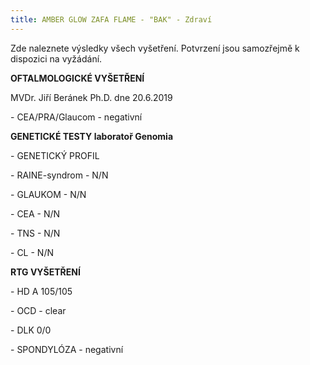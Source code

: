 ```yaml
---
title: AMBER GLOW ZAFA FLAME - "BAK" - Zdraví
---
```

Zde naleznete výsledky všech vyšetření. Potvrzení jsou samozřejmě k dispozici na vyžádání.

**OFTALMOLOGICKÉ VYŠETŘENÍ**

MVDr. Jiří Beránek Ph.D. dne 20.6.2019

\- CEA/PRA/Glaucom - negativní  

**GENETICKÉ TESTY laboratoř Genomia**

\- GENETICKÝ PROFIL

\- RAINE-syndrom - N/N

\- GLAUKOM - N/N

\- CEA - N/N

\- TNS - N/N

\- CL - N/N  

**RTG VYŠETŘENÍ**

\- HD A 105/105

\- OCD -  clear

\- DLK 0/0

\- SPONDYLÓZA - negativní
